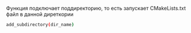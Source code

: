 Функция подключает поддиректорию, то есть запускает CMakeLists.txt файл в данной диреткории
```bash
add_subdirectory(dir_name)
```
